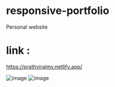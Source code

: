 # responsive-portfolio
Personal website


# link :
https://prathvirajmv.netlify.app/

![image](https://github.com/chappie404error/Responsive-portfolio/assets/168354749/fe3e6335-aa29-47a3-85c6-f3b88cb35188)
![image](https://github.com/chappie404error/Responsive-portfolio/assets/168354749/22a06dfb-f788-41d6-a7e8-da0dcfb6d8e1)

